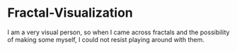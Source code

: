 # Fractal-Visualization
I am a very visual person, so when I came across fractals and the possibility of making some myself, I could not resist playing around with them.
